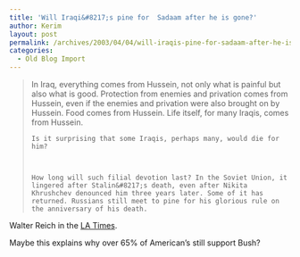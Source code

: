 ```yaml
---
title: 'Will Iraqi&#8217;s pine for  Sadaam after he is gone?'
author: Kerim
layout: post
permalink: /archives/2003/04/04/will-iraqis-pine-for-sadaam-after-he-is-gone/
categories:
  - Old Blog Import
---
```


>   In Iraq, everything comes from Hussein, not only what is painful but also what is good. Protection from enemies and privation comes from Hussein, even if the enemies and privation were also brought on by Hussein. Food comes from Hussein. Life itself, for many Iraqis, comes from Hussein.  
>   
>   
>     Is it surprising that some Iraqis, perhaps many, would die for him?
>   
>   
>   
>     How long will such filial devotion last? In the Soviet Union, it lingered after Stalin&#8217;s death, even after Nikita Khrushchev denounced him three years later. Some of it has returned. Russians still meet to pine for his glorious rule on the anniversary of his death.
>   


Walter Reich in the <a href="http://www.latimes.com/templates/misc/printstory.jsp?slug=la%2Dwar%2Doereich3apr03&section=%2Fnews%2Fopinion%2Fcommentary" onclick="_gaq.push(['_trackEvent', 'outbound-article', 'http://www.latimes.com/templates/misc/printstory.jsp?slug=la%2Dwar%2Doereich3apr03&section=%2Fnews%2Fopinion%2Fcommentary', 'LA Times']);" >LA Times</a>.

Maybe this explains why over 65% of American&#8217;s still support Bush?


